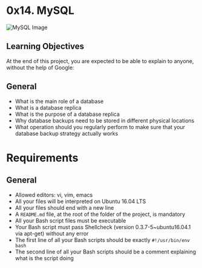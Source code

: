 # 0x14. MySQL

![MySQL Image](https://s3.amazonaws.com/intranet-projects-files/holbertonschool-sysadmin_devops/280/KkrkDHT.png)

## Learning Objectives

At the end of this project, you are expected to be able to explain to anyone, without the help of Google:

## General

- What is the main role of a database
- What is a database replica
- What is the purpose of a database replica
- Why database backups need to be stored in different physical locations
- What operation should you regularly perform to make sure that your database backup strategy actually works

# Requirements

## General

- Allowed editors: vi, vim, emacs
- All your files will be interpreted on Ubuntu 16.04 LTS
- All your files should end with a new line
- A `README.md` file, at the root of the folder of the project, is mandatory
- All your Bash script files must be executable
- Your Bash script must pass Shellcheck (version 0.3.7-5~ubuntu16.04.1 via apt-get) without any error
- The first line of all your Bash scripts should be exactly `#!/usr/bin/env bash`
- The second line of all your Bash scripts should be a comment explaining what is the script doing

